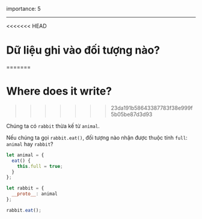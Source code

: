 importance: 5

---

<<<<<<< HEAD
# Dữ liệu ghi vào đối tượng nào?
=======
# Where does it write?
>>>>>>> 23da191b58643387783f38e999f5b05be87d3d93

Chúng ta có `rabbit` thừa kế từ `animal`.

Nếu chúng ta gọi `rabbit.eat()`, đối tượng nào nhận được thuộc tính `full`: `animal` hay `rabbit`? 

```js
let animal = {
  eat() {
    this.full = true;
  }
};

let rabbit = {
  __proto__: animal
};

rabbit.eat();
```
